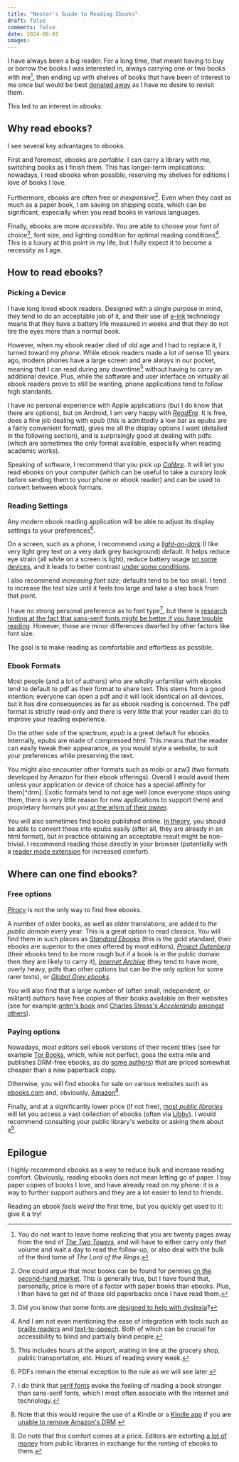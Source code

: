 ```yaml
---
title: "Nestor's Guide to Reading Ebooks"
draft: false
comments: false
date: 2024-06-01
images:
---
```


I have always been a big reader. For a long time, that meant having to buy or borrow the books I was interested in, always carrying one or two books with me[^tolkien], then ending up with shelves of books that have been of interest to me once but would be best [donated away](https://littlefreelibrary.org/) as I have no desire to revisit them.

This led to an interest in *ebooks*.

[^tolkien]: You do not want to leave home realizing that you are twenty pages away from the end of [*The Two Towers*](https://en.wikipedia.org/wiki/The_Two_Towers), and will have to either carry only that volume and wait a day to read the follow-up, or also deal with the bulk of the third tome of *The Lord of the Rings*.

## Why read ebooks?

I see several key advantages to ebooks.

First and foremost, ebooks are *portable*. I can carry a library with me, switching books as I finish them. This has longer-term implications: nowadays, I read ebooks when possible, reserving my shelves for editions I love of books I love.

Furthermore, ebooks are often free or *inexpensive*[^price]. Even when they cost as much as a paper book, I am saving on shipping costs, which can be significant, especially when you read books in various languages.

[^price]: One could argue that most books can be found for pennies [on the second-hand market](https://www.bookfinder.com/). This is generally true, but I have found that, personally, price is more of a factor with paper books than ebooks. Plus, I then have to get rid of those old paperbacks once I have read them.

Finally, ebooks are more *accessible*. You are able to choose your font of choice[^dyslexia], font size, and lighting condition for optimal reading conditions[^braille]. This is a luxury at this point in my life, but I fully expect it to become a necessity as I age.

[^dyslexia]: Did you know that some fonts are [designed to help with dyslexia](https://www.handtalk.me/en/blog/dyslexia-font/)?

[^braille]: And I am not even mentioning the ease of integration with tools such as [braille readers](https://www.helenkeller.org/40-cells-to-empowerment-a-comparison-of-five-braille-displays-to-fortify-your-success-in-2023/) and [text-to-speech](https://nfb.org/programs-services/knfb-reader). Both of which can be crucial for accessibility to blind and partially blind people.

## How to read ebooks?

### Picking a Device

I have long loved ebook readers. Designed with a single purpose in mind, they tend to do an acceptable job of it, and their use of [e-ink](https://en.wikipedia.org/wiki/E_Ink) technology means that they have a battery life measured in weeks and that they do not tire the eyes more than a normal book.

However, when my ebook reader died of old age and I had to replace it, I turned toward my *phone*. While ebook readers made a lot of sense 10 years ago, modern phones have a large screen and are always in our pocket, meaning that I can read during any downtime[^down] without having to carry an additional device. Plus, while the software and user interface on virtually all ebook readers prove to still be wanting, phone applications tend to follow high standards.

[^down]: This includes hours at the airport, waiting in line at the grocery shop, public transportation, etc. Hours of reading every week.

I have no personal experience with Apple applications (but I do know that there are options), but on Android, I am very happy with [*ReadEra*](https://readera.org/). It is free, does a fine job dealing with epub (this is admittedly a low bar as epubs are a fairly convenient format), gives me all the display options I want (detailed in the following section), and is surprisingly good at dealing with pdfs (which are sometimes the only format available, especially when reading academic works).

Speaking of software, I recommend that you pick up [*Calibre*](https://calibre-ebook.com/). It will let you read ebooks on your computer (which can be useful to take a cursory look before sending them to your phone or ebook reader) and can be used to convert between ebook formats.

### Reading Settings

Any modern ebook reading application will be able to adjust its display settings to your preferences[^pdf].

[^pdf]: PDFs remain the eternal exception to the rule as we will see later.

On a screen, such as a phone, I recommend using a [*light-on-dark*](https://en.wikipedia.org/wiki/Light-on-dark_color_scheme) (I like very light grey text on a very dark grey background) default. It helps reduce eye strain (all white on a screen is light), reduce battery usage [on some devices](https://lifehacker.com/use-dark-mode-to-conserve-your-phones-battery-power-1830368436), and it leads to better contrast [under some conditions](https://psychology.stackexchange.com/questions/1702/why-is-white-on-black-considered-higher-contrast-than-black-on-white).

I also recommend *increasing font size*; defaults tend to be too small. I tend to increase the text size until it feels too large and take a step back from that point.

I have no strong personal preference as to font type[^serif], but there is [research hinting at the fact that sans-serif fonts might be better if you have trouble reading](https://geniusee.com/single-blog/font-readability-research-famous-designers-vs-scientists). However, those are minor differences dwarfed by other factors like font size.

[^serif]: I do think that [serif fonts](https://en.wikipedia.org/wiki/Serif) evoke the feeling of reading a book stronger than sans-serif fonts, which I most often associate with the internet and technology.

The goal is to make reading as comfortable and effortless as possible.

### Ebook Formats

Most people (and a lot of authors) who are wholly unfamiliar with ebooks tend to default to pdf as their format to share text. This stems from a good intention; everyone can open a pdf and it will look identical on all devices, but it has dire consequences as far as ebook reading is concerned. The pdf format is strictly read-only and there is very little that your reader can do to improve your reading experience.

On the other side of the spectrum, *epub* is a great default for ebooks. Internally, epubs are made of compressed html. This means that the reader can easily tweak their appearance, as you would style a website, to suit your preferences while preserving the text.

You might also encounter other formats such as mobi or azw3 (two formats developed by Amazon for their ebook offerings). Overall I would avoid them unless your application or device of choice has a special affinity for them[^drm]. Exotic formats tend to not age well (once everyone stops using them, there is very little reason for new applications to support them) and proprietary formats put you [at the whim of their owner](https://en.wikipedia.org/wiki/Digital_rights_management).

You will also sometimes find books published online. [In theory](https://www.reddit.com/r/Calibre/comments/p4b7zv/how_do_i_convert_an_entire_website_into_a/), you should be able to convert those into epubs easily (after all, they are already in an html format), but in practice obtaining an acceptable result might be non-trivial. I recommend reading those directly in your browser (potentially with a [reader mode extension](https://chromewebstore.google.com/detail/reader-view/ecabifbgmdmgdllomnfinbmaellmclnh?hl=en) for increased comfort).

## Where can one find ebooks?

### Free options

[*Piracy*](https://en.wikipedia.org/wiki/Anna%27s_Archive) is not the only way to find free ebooks.

A number of older books, as well as older translations, are added to *the public domain* every year. This is a great option to read classics. You will find them in such places as [*Standard Ebooks*](https://standardebooks.org/) (this is the gold standard, their ebooks are superior to the ones offered by most editors), [*Project Gutenberg*](https://www.gutenberg.org/) (their ebooks tend to be more rough but if a book is in the public domain then they are likely to carry it), [*Internet Archive*](https://archive.org/details/texts) (they tend to have more, overly heavy, pdfs than other options but can be the only option for some rarer texts), or [*Global Grey ebooks*](https://www.globalgreyebooks.com/index.html).

You will also find that a large number of (often small, independent, or militant) authors have free copies of their books available on their websites (see for example [qntm's book](https://qntm.org/fiction) and [Charles Stross's *Accelerando*](https://www.antipope.org/charlie/blog-static/fiction/accelerando/accelerando-intro.html) [amongst others](https://www.huffpost.com/entry/why-successful-authors-ar_b_4115300)).

### Paying options

Nowadays, *most editors* sell ebook versions of their recent titles (see for example [Tor Books](https://en.wikipedia.org/wiki/Tor_Books#E-books), which, while not perfect, goes the extra mile and publishes DRM-free ebooks, as do [some authors](https://qntm.gumroad.com/)) that are priced somewhat cheaper than a new paperback copy.

Otherwise, you will find ebooks for sale on various websites such as [ebooks.com](https://www.ebooks.com/en-us/) and, obviously, [Amazon](https://www.amazon.com/s?k=kindle+books)[^kindle].

[^kindle]: Note that this would require the use of a Kindle or a [Kindle app](https://play.google.com/store/apps/details?id=com.amazon.kindle&hl=en_US) if you are [unable to remove Amazon's DRM](https://www.reddit.com/r/LightNovels/comments/10bluok/anyone_know_how_to_remove_drm_on_new_version_of/).

Finally, and at a significantly lower price (if not free), [most *public libraries*](https://www.berkeleypubliclibrary.org/topics/ebooks-eaudiobooks) will let you access a vast collection of ebooks (often via [Libby](https://libbyapp.com/)). I would recommend consulting your public library's website or asking them about it[^lib].

[^lib]: Do note that this comfort comes at a price. Editors are extorting [a lot of money](https://bookriot.com/high-cost-of-ebooks-has-libraries-struggling-and-seeking-legal-action/) from public libraries in exchange for the *renting* of ebooks to them.

## Epilogue

I highly recommend ebooks as a way to reduce bulk and increase reading comfort. Obviously, reading ebooks does not mean letting go of paper. I buy paper copies of books I love, and have already read on my phone: it is a way to further support authors and they are a lot easier to lend to friends.

Reading an ebook *feels weird* the first time, but you quickly get used to it: give it a try!
